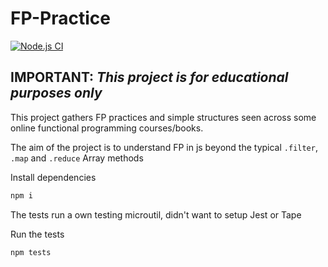 # FP-Practice

[![Node.js CI](https://github.com/lgarest/fp-practice/workflows/Node.js%20CI/badge.svg?branch=master)](https://github.com/lgarest/fp-practice/actions?query=workflow%3A%22Node.js+CI%22)

## IMPORTANT: _This project is for educational purposes only_

This project gathers FP practices and simple structures seen across some online functional programming courses/books.

The aim of the project is to understand FP in js beyond the typical `.filter`, `.map` and `.reduce` Array methods

Install dependencies

```sh
npm i
```

The tests run a own testing microutil, didn't want to setup Jest or Tape

Run the tests

```sh
npm tests
```
